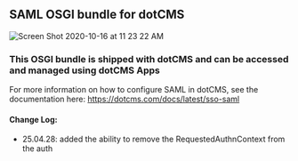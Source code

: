 ## SAML OSGI bundle for dotCMS 

![Screen Shot 2020-10-16 at 11 23 22 AM](https://user-images.githubusercontent.com/934364/96277374-2e400c00-0fa2-11eb-97bc-dd564312c802.png)


### This OSGI bundle is shipped with dotCMS and can be accessed and managed using dotCMS Apps

For more information on how to configure SAML in dotCMS, see the documentation here: https://dotcms.com/docs/latest/sso-saml

#### Change Log:
- 25.04.28: added the ability to remove the RequestedAuthnContext from the auth

